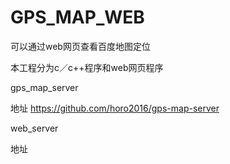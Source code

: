 # GPS_MAP_WEB

可以通过web网页查看百度地图定位

本工程分为c／c++程序和web网页程序

gps_map_server

地址 https://github.com/horo2016/gps-map-server


web_server 

地址


